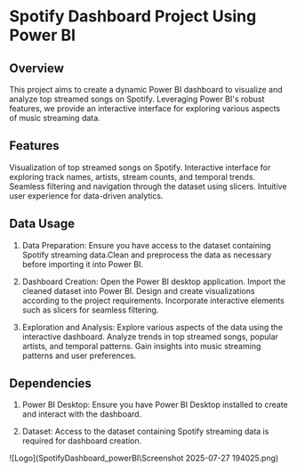 
# Spotify Dashboard Project Using Power BI



## Overview
This project aims to create a dynamic Power BI dashboard to visualize and analyze top streamed songs on Spotify. Leveraging Power BI's robust features, we provide an interactive interface for exploring various aspects of music streaming data.
## Features
Visualization of top streamed songs on Spotify.
Interactive interface for exploring track names, artists, stream counts, and temporal trends.
Seamless filtering and navigation through the dataset using slicers.
Intuitive user experience for data-driven analytics.
## Data Usage
1. Data Preparation:
Ensure you have access to the dataset containing Spotify streaming data.Clean and preprocess the data as necessary before importing it into Power BI.

2. Dashboard Creation:
Open the Power BI desktop application.
Import the cleaned dataset into Power BI.
Design and create visualizations according to the project requirements.
Incorporate interactive elements such as slicers for seamless filtering.

3. Exploration and Analysis:
Explore various aspects of the data using the interactive dashboard.
Analyze trends in top streamed songs, popular artists, and temporal patterns.
Gain insights into music streaming patterns and user preferences.
## Dependencies 
1. Power BI Desktop: Ensure you have Power BI Desktop installed to create and interact with the dashboard.

2. Dataset: Access to the dataset containing Spotify streaming data is required for dashboard creation.


![Logo](SpotifyDashboard_powerBI\Screenshot 2025-07-27 194025.png)

